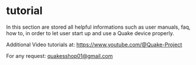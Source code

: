 # tutorial

In this section are stored all helpful informations such as user manuals, faq, how to, in order to let user start up and use a Quake device properly.

Additional Video tutorials at:
https://www.youtube.com/@Quake-Project

For any request:
quakesshop01@gmail.com
